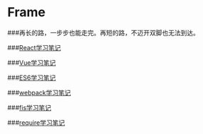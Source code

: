 # Frame
###再长的路，一步步也能走完。再短的路，不迈开双脚也无法到达。

###[React学习笔记](https://github.com/CanFoo/frame/tree/master/react)

###[Vue学习笔记](https://github.com/CanFoo/frame/tree/master/vue)

###[ES6学习笔记](https://github.com/CanFoo/frame/tree/master/studyES6)

###[webpack学习笔记](https://github.com/CanFoo/frame/tree/master/webpack)

###[fis学习笔记](https://github.com/CanFoo/frame/tree/master/fis)

###[require学习笔记](https://github.com/CanFoo/frame/tree/master/require)



